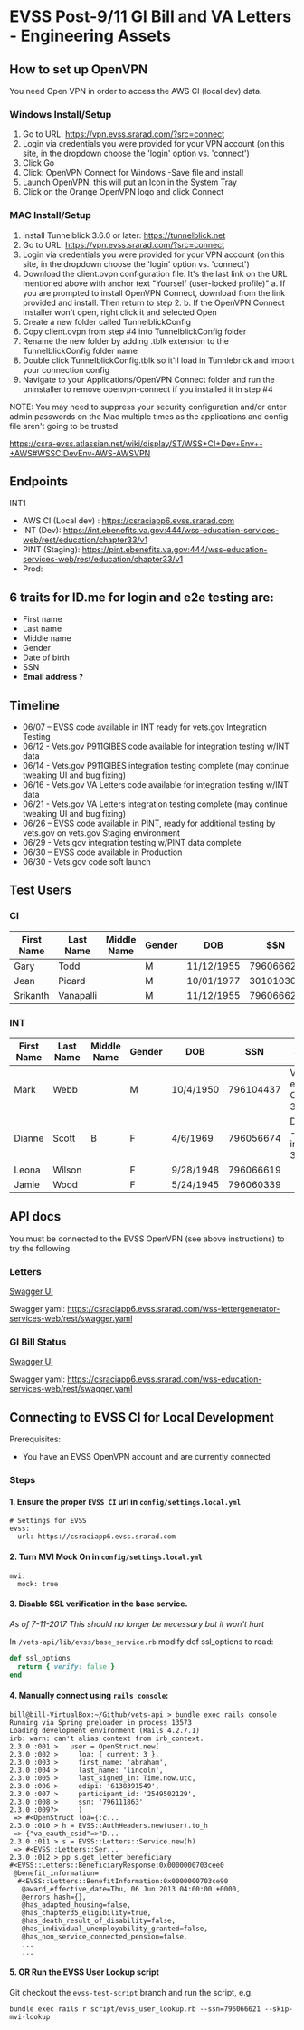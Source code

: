 # EVSS Post-9/11 GI Bill and VA Letters - Engineering Assets

## How to set up OpenVPN

You need Open VPN in order to access the AWS CI (local dev) data.

### Windows Install/Setup
 
1. Go to URL: https://vpn.evss.srarad.com/?src=connect
2. Login via credentials you were provided for your VPN account (on this site, in the dropdown choose the 'login' option vs. 'connect')
3. Click Go
4. Click: OpenVPN Connect for Windows -Save file and install
5. Launch OpenVPN. this will put an Icon in the System Tray
6. Click on the Orange OpenVPN logo and click Connect

### MAC Install/Setup
 
1. Install Tunnelblick 3.6.0 or later: https://tunnelblick.net
2. Go to URL: https://vpn.evss.srarad.com/?src=connect
3. Login via credentials you were provided for your VPN account (on this site, in the dropdown choose the 'login' option vs. 'connect')
4. Download the client.ovpn configuration file. It's the last link on the URL mentioned above with anchor text "Yourself (user-locked profile)"
  a. If you are prompted to install OpenVPN Connect, download from the link provided and install. Then return to step 2.
  b. If the OpenVPN Connect installer won't open, right click it and selected Open
5. Create a new folder called TunnelblickConfig
6. Copy client.ovpn from step #4 into TunnelblickConfig folder
7. Rename the new folder by adding .tblk extension to the TunnelblickConfig folder name
8. Double click TunnelblickConfig.tblk so it'll load in Tunnlebrick and import your connection config
9. Navigate to your Applications/OpenVPN Connect folder and run the uninstaller to remove openvpn-connect if you installed it in step #4

NOTE:  You may need to suppress your security configuration and/or enter admin passwords on the Mac multiple times as the applications and config file aren't going to be trusted
 
https://csra-evss.atlassian.net/wiki/display/ST/WSS+CI+Dev+Env+-+AWS#WSSCIDevEnv-AWS-AWSVPN

## Endpoints

INT1
- AWS CI (Local dev) : https://csraciapp6.evss.srarad.com
- INT (Dev): https://int.ebenefits.va.gov:444/wss-education-services-web/rest/education/chapter33/v1
- PINT (Staging): https://pint.ebenefits.va.gov:444/wss-education-services-web/rest/education/chapter33/v1
- Prod: 


## 6 traits for ID.me for login and e2e testing are:

- First name
- Last name
- Middle name
- Gender
- Date of birth
- SSN
- **Email address ?**

## Timeline

- 06/07 – EVSS code available in INT ready for vets.gov Integration Testing
- 06/12 - Vets.gov P911GIBES code available for integration testing w/INT data
- 06/14 - Vets.gov P911GIBES integration testing complete (may continue tweaking UI and bug fixing)
- 06/16 - Vets.gov VA Letters code available for integration testing w/INT data
- 06/21 - Vets.gov VA Letters integration testing complete (may continue tweaking UI and bug fixing)
- 06/26 – EVSS code available in PINT, ready for additional testing by vets.gov on vets.gov Staging environment
- 06/29 - Vets.gov integration testing w/PINT data complete
- 06/30 – EVSS code available in Production
- 06/30 - Vets.gov code soft launch

## Test Users

### CI

| First Name | Last Name | Middle Name | Gender | DOB | $$N | Email | PW |
|---|---|---|---|---|---|---|---|
| Gary | Todd | | M | 11/12/1955 | 796066621 | vets.gov.user+277@gmail.com | Zm9ydHkgdHdv |
| Jean | Picard | | M | 10/01/1977 | 301010301 | vets.gov.user+278@gmail.com | Zm9ydHkgdHdv |
| Srikanth | Vanapalli | | M | 11/12/1955 | 796066620 | vets.gov.user+279@gmail.com | Zm9ydHkgdHdv |

### INT
 
| First Name | Last Name | Middle Name | Gender | DOB | SSN | Scenario | Email | PW |
|---|---|---|---|---|---|---|---|---|
| Mark | Webb |  | M | 10/4/1950 | 796104437 | Veteran - enrolled in Chapter 33 | vets.gov.user+228@gmail.com or vets.gov.user+229@gmail.com | Zm9ydHkgdHdv
| Dianne | Scott | B |F | 4/6/1969 | 796056674 | Dependent - enrolled in Chapter 33 | vets.gov.user+276@gmail.com | Zm9ydHkgdHdv
| Leona | Wilson |  | F | 9/28/1948 | 796066619 |  | vets.gov.user+298@gmail.com | Zm9ydHkgdHdv
| Jamie | Wood | | F | 5/24/1945 | 796060339 |  | vets.gov.user+299@gmail.com | Zm9ydHkgdHdv

## API docs

You must be connected to the EVSS OpenVPN (see above instructions) to try the following.

### Letters

[Swagger UI](https://csraciapp6.evss.srarad.com/wss-lettergenerator-services-web/swagger-ui/index.html?url=https://csraciapp6.evss.srarad.com/wss-lettergenerator-services-web/rest/swagger.yaml#/letters)

Swagger yaml: https://csraciapp6.evss.srarad.com/wss-lettergenerator-services-web/rest/swagger.yaml

### GI Bill Status

[Swagger UI](https://csraciapp6.evss.srarad.com/wss-education-services-web/swagger-ui/index.html?url=https://csraciapp6.evss.srarad.com/wss-education-services-web/rest/swagger.yaml#/educationchapter33)

Swagger yaml: https://csraciapp6.evss.srarad.com/wss-education-services-web/rest/swagger.yaml

## Connecting to EVSS CI for Local Development
Prerequisites:
- You have an EVSS OpenVPN account and are currently connected

### Steps
#### 1. Ensure the proper `EVSS CI` url in `config/settings.local.yml`
```
# Settings for EVSS
evss:
  url: https://csraciapp6.evss.srarad.com
```
#### 2. Turn MVI Mock On in `config/settings.local.yml`
```
mvi:
  mock: true
```
#### 3. Disable SSL verification in the base service. 
_As of 7-11-2017 This should no longer be necessary but it won't hurt_

In `/vets-api/lib/evss/base_service.rb` modify def ssl_options to read:
```ruby
def ssl_options
  return { verify: false }
end
```
#### 4. Manually connect using `rails console`:
```
bill@bill-VirtualBox:~/Github/vets-api > bundle exec rails console  
Running via Spring preloader in process 13573
Loading development environment (Rails 4.2.7.1)
irb: warn: can't alias context from irb_context.
2.3.0 :001 >   user = OpenStruct.new(
2.3.0 :002 >     loa: { current: 3 },
2.3.0 :003 >     first_name: 'abraham',
2.3.0 :004 >     last_name: 'lincoln',
2.3.0 :005 >     last_signed_in: Time.now.utc,
2.3.0 :006 >     edipi: '6138391549',
2.3.0 :007 >     participant_id: '2549502129',
2.3.0 :008 >     ssn: '796111863'
2.3.0 :009?>     )
 => #<OpenStruct loa={:c...
2.3.0 :010 > h = EVSS::AuthHeaders.new(user).to_h
 => {"va_eauth_csid"=>"D...
2.3.0 :011 > s = EVSS::Letters::Service.new(h)
 => #<EVSS::Letters::Ser...
2.3.0 :012 > pp s.get_letter_beneficiary
#<EVSS::Letters::BeneficiaryResponse:0x0000000703cee0
 @benefit_information=
  #<EVSS::Letters::BenefitInformation:0x0000000703ce90
   @award_effective_date=Thu, 06 Jun 2013 04:00:00 +0000,
   @errors_hash={},
   @has_adapted_housing=false,
   @has_chapter35_eligibility=true,
   @has_death_result_of_disability=false,
   @has_individual_unemployability_granted=false,
   @has_non_service_connected_pension=false,
   ...
   ...
```
#### 5. OR Run the EVSS User Lookup script
Git checkout the `evss-test-script` branch and run the script, e.g.
```
bundle exec rails r script/evss_user_lookup.rb --ssn=796066621 --skip-mvi-lookup
```

